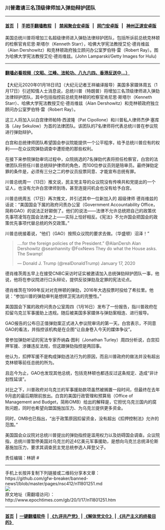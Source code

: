 ### 川普邀请三名顶级律师加入弹劾辩护团队
------------------------

#### [首页](https://github.com/gfw-breaker/banned-news1/blob/master/README.md) &nbsp;&nbsp;|&nbsp;&nbsp; [手把手翻墙教程](https://github.com/gfw-breaker/guides/wiki) &nbsp;&nbsp;|&nbsp;&nbsp; [禁闻聚合安卓版](https://github.com/gfw-breaker/bn-android) &nbsp;&nbsp;|&nbsp;&nbsp; [网门安卓版](https://github.com/oGate2/oGate) &nbsp;&nbsp;|&nbsp;&nbsp; [神州正道安卓版](https://github.com/SzzdOgate/update) 



<div><img alt="" class="aligncenter wp-post-image" src="http://i.epochtimes.com/assets/uploads/2020/01/GettyImages-508280648-600x400.jpg"/>
<div class="red16 caption">
 美国总统川普将增加三名超级律师进入弹劾法律辩护团队，包括所诉前总统克林顿的检察官肯尼思·斯塔尔（Kenneth Starr），哈佛大学宪法教授艾伦·德肖维兹（Alan Dershowitz）和克林顿政府独立顾问办公室罗伯特·雷（Robert Ray）。图为哈佛大学宪法教授艾伦·德肖维兹。(John Lamparski/Getty Images for Hulu)
</div>
</div><hr/>

#### [翻墙必看视频（文昭、江峰、法轮功、八九六四、香港反送中...）](http://167.172.214.107/home.html)

<div><p>
 【大纪元2020年01月18日讯】（大纪元记者王祥编译报导）美国多家媒体周五（1月17日）引述知情人士消息说，总统川普（特朗普）将增加三名顶级律师进入弹劾法律辩护团队，其中包括指控前总统克林顿的检察官肯尼思·斯塔尔（Kenneth Starr）、哈佛大学宪法教授艾伦·德肖维兹（Alan Dershowitz）和克林顿政府独立顾问办公室罗伯特·雷（Robert Ray）。
</p>
<p>
 这三人将加入以白宫律师帕特·西波隆（Pat Cipollone）和川普私人律师杰伊·塞库洛（Jay Sekulow）为首的法律团队。该团队的7名律师将代表总统川普在参议院进行弹劾辩护。
</p>
<p>
 白宫和总统律师团队希望国会参议院能提供一个公平程序，给予总统川普应有的权利——在众议院弹劾调查中遭拒绝的那些权利。
</p>
<p>
 在接下来参院弹劾审讯过程中，众院挑选的7名弹劾代表将担任检察官，白宫的法律团队将担任川普总统辩护律师的角色，而100位参议员则是陪审员。最终弹劾定罪的条件是，必须有三分之二的参议员投票同意、才能宣布总统有罪。
</p>
<p>
 川普总统周一（13日）推文说，民主党主导的众议院没有传唤共和党提出的一个证人，也没有允许白宫律师到场，甚至连提问机会也没有给予白宫。
</p>
<p>
 川普总统周五（17日）再次推文，并引述其中一位新加入的
 <ok href="http://www.epochtimes.com/gb/tag/%E8%B6%85%E7%BA%A7%E5%BE%8B%E5%B8%88.html">
  超级律师
 </ok>
 德肖维兹的话说：“美国国会下属的政府问责办公室（Government Accountability Office，简称GAO）的说法正好颠倒了。他们的说法——法律不允许总统把自己的政策优先事项凌驾在国会法律之上——实际上恰好相反。《宪法》不允许国会把国会的政策优先事项代替总统的外交政策。”
</p>
<p>
 川普总统接着说，“他们（GAO）按照众议院的要求去做。（华盛顿）沼泽！”
</p>
<blockquote class="twitter-tweet">
 <p dir="ltr" lang="en">
  ….for the foreign policies of the President.”
  <ok href="https://twitter.com/AlanDersh?ref_src=twsrc%5Etfw">
   @AlanDersh
  </ok>
  Alan Dershowitz
  <ok href="https://twitter.com/seanhannity?ref_src=twsrc%5Etfw">
   @seanhannity
  </ok>
  <ok href="https://twitter.com/FoxNews?ref_src=twsrc%5Etfw">
   @FoxNews
  </ok>
  They do what the House asks. The Swamp!
 </p>
 <p>
  — Donald J. Trump (@realDonaldTrump)
  <ok href="https://twitter.com/realDonaldTrump/status/1218164098212474881?ref_src=twsrc%5Etfw">
   January 17, 2020
  </ok>
 </p>
</blockquote>
<p>
 <p>
  德肖维茨周五早上在接受CNBC采访时证实被邀请加入总统弹劾辩护团队一事，他说，他将在参议院进行口头辩论，提供反驳弹劾及定罪的宪法论点。
 </p>
 <p>
  德肖维茨在1999年反对对克林顿的弹劾，2016年大选投票时投给了希拉里。他说：“参加川普的弹劾审判是想捍卫宪法的完整性。”
 </p>
 <p>
  美国国会下属的政府问责办公室周四（1月16日）发布了一份报告，指川普政府在扣留乌克兰军事援助上违规。随后被美国多家媒体与弹劾案相连、进行报导。
 </p>
 <p>
  GAO报告的公布日正值弹劾案正式进入参议院审讯的第一天。白宫表示，不同意GAO的看法，并指控该机构是在企图“让自身卷入今天的媒体争议”。
 </p>
 <p>
  曾参加弹劾听证的宪法专家乔纳森·图利（Jonathan Turley）周四分析说，白宫扣押军援、涉嫌违反法规，但这跟弹劾指控是两回事。
 </p>
 <p>
  他认为，扣押军援不是构成弹劾违法行为的原因，而且川普政府的做法并没有超出克林顿等前任总统的所为。
 </p>
 <p>
  且迄今为止，GAO也发现其他总统，包括克林顿也都违反过这条规定、造成“非计划性延误”。
 </p>
 <p>
  对比之下，川普政府对乌克兰的军事援助款项虽然被搁置一段时间，但最终在去年9月底的最后期限前放出。白宫的美国行政管理和预算局（Office of Management and Budget，简称OMB）给出的解释是，它担忧乌克兰国内的腐败问题，同时也希望向盟国施加压力、为乌克兰提供更多资金。
 </p>
 <p>
  同时，OMB也已指出，“出于政策原因扣留资金，没有超出《扣押控制法》允许的范围。”
 </p>
 <p>
  美国国会众议院对总统川普提出的弹劾指控是滥用权力以及妨碍国会调查。众议院指，总统川普暂停美国对乌克兰的近4亿美元军事援助，是想向乌克兰总统泽伦斯基施加压力，要求其调查民主党总统参选人拜登父子。
 </p>
 <p>
  责任编辑：林妍 #
 </p>
</p></div>
<hr/>
手机上长按并复制下列链接或二维码分享本文章：<br/>
https://github.com/gfw-breaker/banned-news1/blob/master/pages/nsc412/n11801251.md <br/>
<a href='https://github.com/gfw-breaker/banned-news1/blob/master/pages/nsc412/n11801251.md'><img src='https://github.com/gfw-breaker/banned-news1/blob/master/pages/nsc412/n11801251.md.png'/></a> <br/>
原文地址（需翻墙访问）：http://www.epochtimes.com/gb/20/1/17/n11801251.htm


------------------------
#### [首页](https://github.com/gfw-breaker/banned-news1/blob/master/README.md) &nbsp;|&nbsp; [一键翻墙软件](https://github.com/gfw-breaker/nogfw/blob/master/README.md) &nbsp;| [《九评共产党》](https://github.com/gfw-breaker/9ping.md/blob/master/README.md#九评之一评共产党是什么) | [《解体党文化》](https://github.com/gfw-breaker/jtdwh.md/blob/master/README.md) | [《共产主义的终极目的》](https://github.com/gfw-breaker/gczydzjmd.md/blob/master/README.md)


<img src='http://gfw-breaker.win/banned-news/pages/nsc412/n11801251.md' width='0px' height='0px'/>